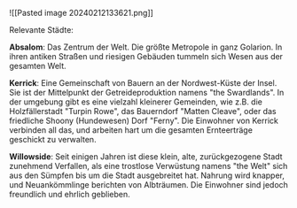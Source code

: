 
![[Pasted image 20240212133621.png]]

Relevante Städte:

**Absalom**:
Das Zentrum der Welt. Die größte Metropole in ganz Golarion. In ihren antiken Straßen und riesigen Gebäuden tummeln sich Wesen aus der gesamten Welt. 

**Kerrick**:
Eine Gemeinschaft von Bauern an der Nordwest-Küste der Insel. Sie ist der Mittelpunkt der Getreideproduktion namens "the Swardlands". In der umgebung gibt es eine vielzahl kleinerer Gemeinden, wie z.B. die Holzfällerstadt "Turpin Rowe", das Bauerndorf "Matten Cleave", oder das friedliche Shoony (Hundewesen) Dorf "Ferny". Die Einwohner von Kerrick verbinden all das, und arbeiten hart um die gesamten Ernteerträge geschickt zu verwalten.

**Willowside**:
Seit einigen Jahren ist diese klein, alte, zurückgezogene Stadt zunehmend Verfallen, als eine trostlose Verwüstung namens "the Welt" sich aus den Sümpfen bis um die Stadt ausgebreitet hat. Nahrung wird knapper, und Neuankömmlinge berichten von Albträumen. Die Einwohner sind jedoch freundlich und ehrlich geblieben.